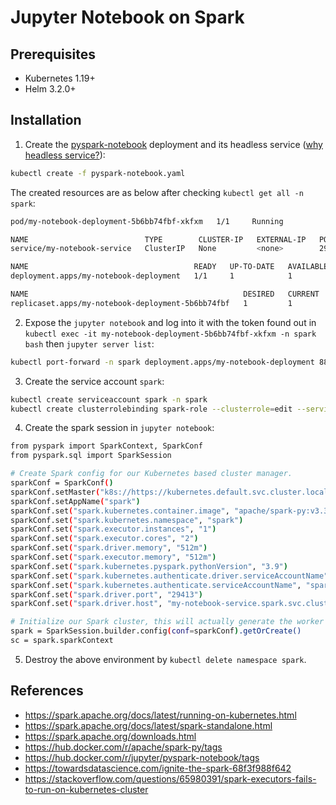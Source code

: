 # Jupyter Notebook on Spark

## Prerequisites
- Kubernetes 1.19+
- Helm 3.2.0+

## Installation

1. Create the [pyspark-notebook](https://hub.docker.com/r/jupyter/pyspark-notebook/tags) deployment and its headless service ([why headless service?](https://stackoverflow.com/questions/52707840/what-is-a-headless-service-what-does-it-do-accomplish-and-what-are-some-legiti)):
```bash
kubectl create -f pyspark-notebook.yaml
```

The created resources are as below after checking `kubectl get all -n spark`:
```bash
pod/my-notebook-deployment-5b6bb74fbf-xkfxm   1/1     Running             0          80m

NAME                          TYPE        CLUSTER-IP   EXTERNAL-IP   PORT(S)     AGE
service/my-notebook-service   ClusterIP   None         <none>        29413/TCP   80m

NAME                                     READY   UP-TO-DATE   AVAILABLE   AGE
deployment.apps/my-notebook-deployment   1/1     1            1           80m

NAME                                                DESIRED   CURRENT   READY   AGE
replicaset.apps/my-notebook-deployment-5b6bb74fbf   1         1         1       80m
```

2. Expose the `jupyter notebook` and log into it with the token found out in `kubectl exec -it my-notebook-deployment-5b6bb74fbf-xkfxm -n spark bash` then `jupyter server list`:
```bash
kubectl port-forward -n spark deployment.apps/my-notebook-deployment 8888:8888
```

3. Create the service account `spark`:
```bash
kubectl create serviceaccount spark -n spark
kubectl create clusterrolebinding spark-role --clusterrole=edit --serviceaccount=spark:spark --namespace=spark
```

4. Create the spark session in `jupyter notebook`:
```bash
from pyspark import SparkContext, SparkConf
from pyspark.sql import SparkSession

# Create Spark config for our Kubernetes based cluster manager.
sparkConf = SparkConf()
sparkConf.setMaster("k8s://https://kubernetes.default.svc.cluster.local:443")
sparkConf.setAppName("spark")
sparkConf.set("spark.kubernetes.container.image", "apache/spark-py:v3.3.2")
sparkConf.set("spark.kubernetes.namespace", "spark")
sparkConf.set("spark.executor.instances", "1")
sparkConf.set("spark.executor.cores", "2")
sparkConf.set("spark.driver.memory", "512m")
sparkConf.set("spark.executor.memory", "512m")
sparkConf.set("spark.kubernetes.pyspark.pythonVersion", "3.9")
sparkConf.set("spark.kubernetes.authenticate.driver.serviceAccountName", "spark")
sparkConf.set("spark.kubernetes.authenticate.serviceAccountName", "spark")
sparkConf.set("spark.driver.port", "29413")
sparkConf.set("spark.driver.host", "my-notebook-service.spark.svc.cluster.local")

# Initialize our Spark cluster, this will actually generate the worker nodes.
spark = SparkSession.builder.config(conf=sparkConf).getOrCreate()
sc = spark.sparkContext
```

5. Destroy the above environment by `kubectl delete namespace spark`.

## References
* https://spark.apache.org/docs/latest/running-on-kubernetes.html
* https://spark.apache.org/docs/latest/spark-standalone.html
* https://spark.apache.org/downloads.html
* https://hub.docker.com/r/apache/spark-py/tags
* https://hub.docker.com/r/jupyter/pyspark-notebook/tags
* https://towardsdatascience.com/ignite-the-spark-68f3f988f642
* https://stackoverflow.com/questions/65980391/spark-executors-fails-to-run-on-kubernetes-cluster